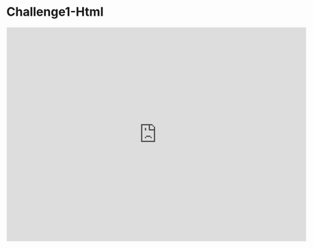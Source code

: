 # Challenge1-Html
<iframe style="border: 1px solid #f0f0f0;"  width="700" height="500" src="https://wireframepro.mockflow.com/get/embed/MvbLSvpGRh&showpages=true&zoom=50" frameBorder="0" scrolling="no" allowFullScreen></iframe>
